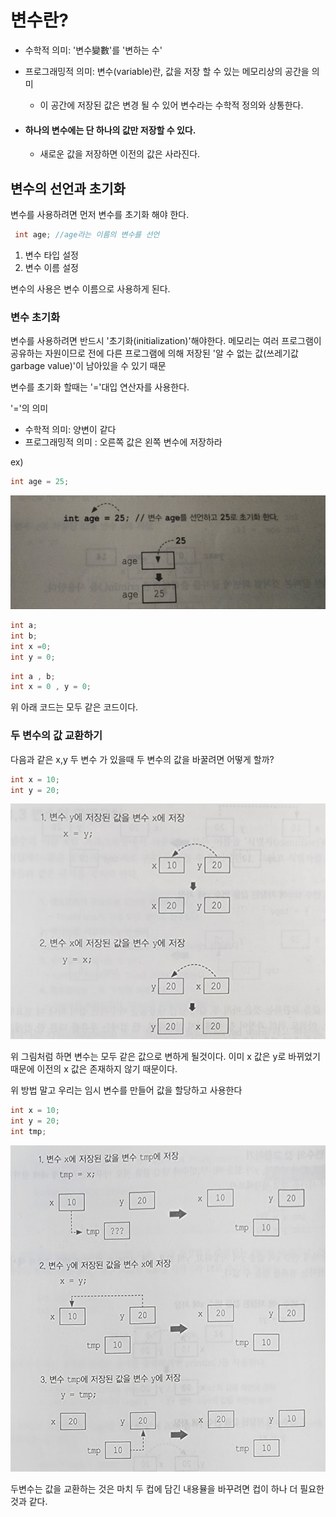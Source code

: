# 변수란?
- 수학적 의미: '변수變數'를 '변하는 수'
- 프로그래밍적 의미: 변수(variable)란, 값을 저장 할 수 있는 메모리상의 공간을 의미
    - 이 공간에 저장된 값은 변경 될 수 있어 변수라는 수학적 정의와 상통한다.

- #### 하나의 변수에는 단 하나의 값만 저장할 수 있다.
  - 새로운 값을 저장하면 이전의 값은 사라진다.

## 변수의 선언과 초기화
변수를 사용하려면 먼저 변수를 초기화 해야 한다.
```java
 int age; //age라는 이름의 변수를 선언
```
1. 변수 타입 설정
2. 변수 이름 설정

변수의 사용은 변수 이름으로 사용하게 된다.

### 변수 초기화
변수를 사용하려면 반드시 '초기화(initialization)'해야한다. 메모리는 여러 프로그램이 공유하는 자원이므로
전에 다른 프로그램에 의해 저장된 '알 수 없는 값(쓰레기값 garbage value)'이 남아있을 수 있기 때문

변수를 초기화 할때는 '='대입 연산자를 사용한다.   

'='의 의미
- 수학적 의미: 양변이 같다
- 프로그래밍적 의미 : 오른쪽 값은 왼쪽 변수에 저장하라 

ex)
```java
int age = 25;
```

![img.png](img.png)

```java
int a;
int b;
int x =0;
int y = 0;
```

```java
int a , b;
int x = 0 , y = 0;
```

위 아래 코드는 모두 같은 코드이다.


### 두 변수의 값 교환하기
다음과 같은 x,y 두 변수 가 있을때 두 변수의 값을 바꿀려면 어떻게 할까?

```java
int x = 10;
int y = 20;
```
![img_1.png](img_1.png)

위 그림처럼 하면 변수는 모두 같은 값으로 변하게 될것이다. 이미 x 값은 y로 바뀌었기 때문에 이전의 x 값은 존재하지 않기 때문이다.

위 방법 말고 우리는 임시 변수를 만들어 값을 할당하고 사용한다
```java
int x = 10;
int y = 20;
int tmp;
```


![img_2.png](img_2.png)

두변수는 값을 교환하는 것은 마치 두 컵에 담긴 내용뮬을 바꾸려면 컵이 하나 더 필요한 것과 같다.








